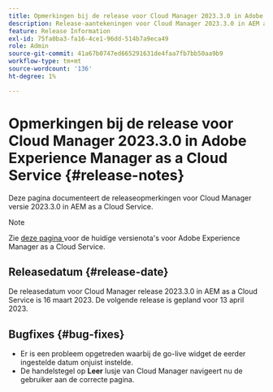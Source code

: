 ```yaml
---
title: Opmerkingen bij de release voor Cloud Manager 2023.3.0 in Adobe Experience Manager as a Cloud Service
description: Release-aantekeningen voor Cloud Manager 2023.3.0 in AEM as a Cloud Service.
feature: Release Information
exl-id: 75fa0ba3-fa16-4ce1-96dd-514b7a9eca49
role: Admin
source-git-commit: 41a67b0747ed665291631de4faa7fb7bb50aa9b9
workflow-type: tm+mt
source-wordcount: '136'
ht-degree: 1%

---
```


# Opmerkingen bij de release voor Cloud Manager 2023.3.0 in Adobe Experience Manager as a Cloud Service {#release-notes}

Deze pagina documenteert de releaseopmerkingen voor Cloud Manager versie 2023.3.0 in AEM as a Cloud Service.

>[!NOTE]
>
>Zie [ deze pagina ](/help/release-notes/release-notes-cloud/release-notes-current.md) voor de huidige versienota&#39;s voor Adobe Experience Manager as a Cloud Service.

## Releasedatum {#release-date}

De releasedatum voor Cloud Manager release 2023.3.0 in AEM as a Cloud Service is 16 maart 2023. De volgende release is gepland voor 13 april 2023.

## Bugfixes {#bug-fixes}

* Er is een probleem opgetreden waarbij de go-live widget de eerder ingestelde datum onjuist instelde.
* De handelstegel op **Leer** lusje van Cloud Manager navigeert nu de gebruiker aan de correcte pagina.
